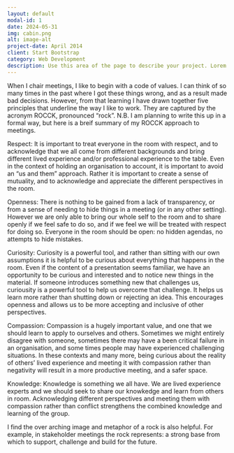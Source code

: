 ```yaml
---
layout: default
modal-id: 1
date: 2024-05-31
img: cabin.png
alt: image-alt
project-date: April 2014
client: Start Bootstrap
category: Web Development
description: Use this area of the page to describe your project. Lorem ipsum dolor sit amet, consectetur adipisicing elit. Mollitia neque assumenda ipsam nihil, molestias magnam, recusandae quos quis inventore quisquam velit asperiores, vitae? Reprehenderit soluta, eos quod consequuntur itaque. Nam.
---
```

When I chair meetings, I like to begin with a code of values. I can think of so many times in the past where I got these things wrong, and as a result made bad decisions. However, from that learning I have drawn together five principles that underline the way I like to work. They are captured by the acronym ROCCK, pronounced “rock”. N.B. I am planning to write this up in a formal way, but here is a breif summary of my ROCCK approach to meetings.

Respect: It is important to treat everyone in the room with respect, and to acknowledge that we all come from different backgrounds and bring different lived experience and/or professional experience to the table. Even in the context of holding an organisation to account, it is important to avoid an “us and them” approach. Rather it is important to create a sense of mutuality, and to acknowledge and appreciate the different perspectives in the room.

Openness: There is nothing to be gained from a lack of transparency, or from a sense of needing to hide things in a meeting (or in any other setting). However we are only able to bring our whole self to the room and to share openly if we feel safe to do so, and if we feel we will be treated with respect for doing so. Everyone in the room should be open: no hidden agendas, no attempts to hide mistakes.

Curiosity: Curiosity is a powerful tool, and rather than sitting with our own assumptions it is helpful to be curious about everything that happens in the room. Even if the content of a presentation seems familiar, we have an opportunity to be curious and interested and to notice new things in the material. If someone introduces something new that challenges us, curiousity is a powerful tool to help us overcome that challenge. It helps us learn more rather than shutting down or rejecting an idea. This encourages openness and allows us to be more accepting and inclusive of other perspectives.

Compassion: Compassion is a hugely important value, and one that we should learn to apply to ourselves and others. Sometimes we might entirely disagree with someone, sometimes there may have a been critical failure in an organisation, and some times people may have experienced challenging situations. In these contexts and many more, being curious about the reality of others’ lived experience and meeting it with compassion rather than negativity will result in a more productive meeting, and a safer space.

Knowledge: Knowledge is something we all have. We are lived experience experts and we should seek to share our knowkedge and learn from others in room. Acknowledging different perspectives and meeting them with compassion rather than conflict strengthens the combined knowledge and learning of the group.

I find the over arching image and metaphor of a rock is also helpful. For example, in stakeholder meetings the rock represents: a strong base from which to support, challenge and build for the future.
